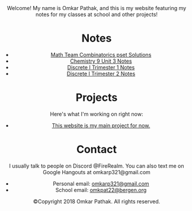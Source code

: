 
<html>
  <header>
  <head>
    <meta charset="utf-8">
    <link href="https://fonts.googleapis.com/css?family=Open+Sans+Condensed:300|Sonsie+One" rel="stylesheet" type="text/css">
    <link rel="stylesheet" href="style.css">
  Welcome! My name is Omkar Pathak, and this is my website featuring my notes for my classes at school and other projects!
  <html lang="en">
<body>
<div class="container">
    <div class="main">
        <div class="slider"><h1>Notes</h1></div>
      <div class="content">
          <ul>
            <li><a href="https://www.overleaf.com/read/tppjwqcdxdmd">Math Team Combinatorics pset Solutions</a>
            </li>  
            <li> <a href = "https://www.overleaf.com/read/fzsmsymhsmxc"> Chemistry 9 Unit 3 Notes </a>
            <li> <a href = "https://www.overleaf.com/read/nshfqnjkcxkz"> Discrete I Trimester 1 Notes </a>
            <li> <a href = "https://www.overleaf.com/read/prtbqfksmgzt"> Discrete I Trimester 2 Notes </a>
         </ul>
<div class="container">
    <div class="main">
        <div class="slider"><h1>Projects</h1></div>
        <div class="content">
            Here's what I'm working on right now:
            <ul>
                <li><a href="https://github.com/OmkarP321/OmkarP321.github.io">This website is my main project for now.</a>                 </li>
            </ul>
        </div>
    </div>
</div
<div class="container">
    <div class="main">
        <div class="slider"><h1>Contact</h1></div>
        <div class="content">
            I usually talk to people on Discord @FireRealm. You can also text me on Google Hangouts at omkarp321@gmail.com<br>
            <ul>
                <li>Personal email: <span><a href="mailto:omkarp321@gmail.com">omkarp321@gmail.com</a></span></li>
                <li>School email: <span><a href="omkpat22@bergen.org">omkpat22@bergen.org</a></span></li>
            </ul>    
        </div>
    </div>
</div>
<footer>
  <p>©Copyright 2018 Omkar Pathak. All rights reserved. </p>
</footer>
</body>


